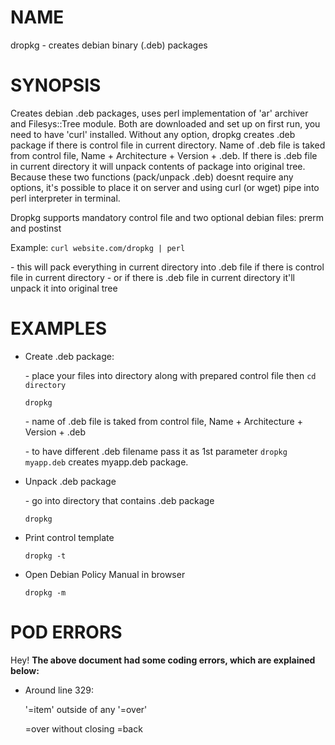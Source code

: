# NAME

dropkg - creates debian binary (.deb) packages

# SYNOPSIS

Creates debian .deb packages, uses perl implementation of 'ar' archiver and Filesys::Tree module. Both are downloaded and set up on first run, you need to have 'curl' installed. Without any option, dropkg creates .deb package if there is control file in current directory. Name of .deb file is taked from control file, Name + Architecture + Version + .deb. If there is .deb file in current directory it will unpack contents of package into original tree. Because these two functions (pack/unpack .deb) doesnt require any options, it's possible to place it on server and using curl (or wget) pipe into perl interpreter in terminal. 

Dropkg supports mandatory control file and two optional debian files: prerm and postinst

Example: `curl website.com/dropkg | perl`

\- this will pack everything in current directory into .deb file if there is control file in current directory
\- or if there is .deb file in current directory it'll unpack it into original tree

# EXAMPLES

- Create .deb package:

    \- place your files into directory along with prepared control file then `cd directory`

    `dropkg`

    \- name of .deb file is taked from control file, Name + Architecture + Version + .deb

    \- to have different .deb filename pass it as 1st parameter `dropkg myapp.deb` creates myapp.deb package. 

- Unpack .deb package

    \- go into directory that contains .deb package

    `dropkg`

- Print control template

    `dropkg -t`

- Open Debian Policy Manual in browser 

    `dropkg -m`

# POD ERRORS

Hey! **The above document had some coding errors, which are explained below:**

- Around line 329:

    '=item' outside of any '=over'

    &#x3d;over without closing =back
